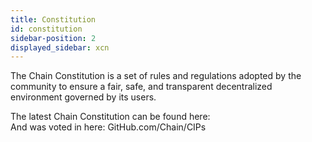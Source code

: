 ```yaml
---
title: Constitution
id: constitution
sidebar-position: 2
displayed_sidebar: xcn
---
```

The Chain Constitution is a set of rules and regulations adopted by the community to ensure a fair, safe, and transparent decentralized environment governed by its users. 

The latest Chain Constitution can be found here:  
And was voted in here: GitHub.com/Chain/CIPs